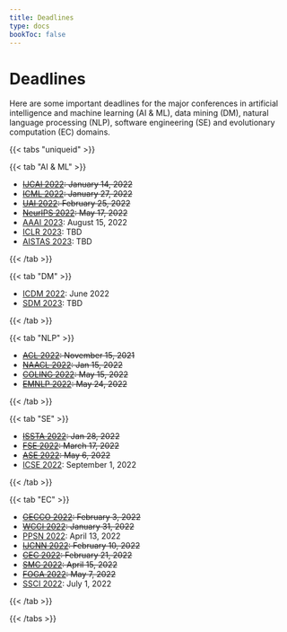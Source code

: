 ```yaml
---
title: Deadlines
type: docs
bookToc: false
---
```


# Deadlines

Here are some important deadlines for the major conferences in artificial intelligence and machine learning (AI & ML), data mining (DM), natural language processing (NLP), software engineering (SE) and evolutionary computation (EC) domains.

{{< tabs "uniqueid" >}}

{{< tab "AI & ML" >}}

- ~~[IJCAI 2022](https://ijcai-22.org/): January 14, 2022~~
- ~~[ICML 2022](https://icml.cc/Conferences/2022): January 27, 2022~~
- ~~[UAI 2022](https://auai.org/uai2022/): February 25, 2022~~
- ~~[NeurIPS 2022](https://nips.cc/): May 17, 2022~~
- [AAAI 2023](https://www.aaai.org/): August 15, 2022
- [ICLR 2023](https://iclr.cc/): TBD
- [AISTAS 2023](https://aistats.org/): TBD

{{< /tab >}}

{{< tab "DM" >}}

- [ICDM 2022](https://icdm22.cse.usf.edu/index.html): June 2022
- [SDM 2023](https://www.siam.org/conferences/cm/conference/sdm21): TBD

{{< /tab >}}

{{< tab "NLP" >}}

- ~~[ACL 2022](https://www.2022.aclweb.org/): November 15, 2021~~
- ~~[NAACL 2022](https://2022.naacl.org/): Jan 15, 2022~~
- ~~[COLING 2022](https://coling2022.org/): May 15, 2022~~
- ~~[EMNLP 2022](https://2022.emnlp.org/): May 24, 2022~~

{{< /tab >}}

{{< tab "SE" >}}

- ~~[ISSTA 2022](https://conf.researchr.org/home/issta-2022): Jan 28, 2022~~
- ~~[FSE 2022](https://2022.esec-fse.org/): March 17, 2022~~
- ~~[ASE 2022](https://conf.researchr.org/home/ase-2022): May 6, 2022~~
- [ICSE 2022](https://conf.researchr.org/home/icse-2023): September 1, 2022

{{< /tab >}}

{{< tab "EC" >}}

- ~~[GECCO 2022](https://gecco-2022.sigevo.org/HomePage): February 3, 2022~~
- ~~[WCCI 2022](https://wcci2022.org/): January 31, 2022~~
- [PPSN 2022](https://ppsn2022.cs.tu-dortmund.de/): April 13, 2022
- ~~[IJCNN 2022](https://www.ijcnn.org/): February 10, 2022~~
- ~~[CEC 2022](https://cec2021.mini.pw.edu.pl/en/important-dates): February 21, 2022~~
- ~~[SMC 2022](http://ieeesmc2022.org/): April 15, 2022~~
- ~~[FOGA 2022](https://www.fhv.at/foga2021/): May 7, 2022~~
- [SSCI 2022](https://attend.ieee.org/ssci-2022/): July 1, 2022

{{< /tab >}}

{{< /tabs >}}
